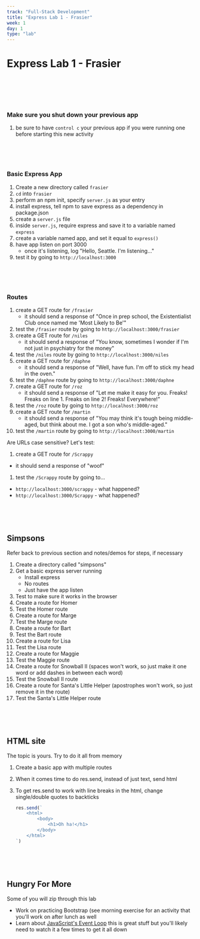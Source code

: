 ```yaml
---
track: "Full-Stack Development"
title: "Express Lab 1 - Frasier"
week: 1
day: 1
type: "lab"
---
```


# Express Lab 1 - Frasier

<br>
<br>
<br>
<br>

### Make sure you shut down your previous app

1. be sure to have `control c` your previous app if you were running one before starting this new activity

<br>
<br>
<br>

### Basic Express App

1. Create a new directory called `frasier`
1. `cd` into `frasier`
1. perform an npm init, specify `server.js` as your entry
1. install express, tell npm to save express as a dependency in package.json
1. create a `server.js` file
1. inside `server.js`, require express and save it to a variable named `express`
1. create a variable named app, and set it equal to `express()`
1. have app listen on port 3000
   - once it's listening, log "Hello, Seattle. I'm listening..."
1. test it by going to `http://localhost:3000`

<br>
<br>
<br>

### Routes

1. create a GET route for `/frasier`
   - it should send a response of "Once in prep school, the Existentialist Club once named me 'Most Likely to Be'"
1. test the `/frasier` route by going to `http://localhost:3000/frasier`
1. create a GET route for `/niles`
   - it should send a response of "You know, sometimes I wonder if I'm not just in psychiatry for the money"
1. test the `/niles` route by going to `http://localhost:3000/niles`
1. create a GET route for `/daphne`
   - it should send a response of "Well, have fun. I'm off to stick my head in the oven."
1. test the `/daphne` route by going to `http://localhost:3000/daphne`
1. create a GET route for `/roz`
   - it should send a response of "Let me make it easy for you. Freaks! Freaks on line 1. Freaks on line 2! Freaks! Everywhere!"
1. test the `/roz` route by going to `http://localhost:3000/roz`
1. create a GET route for `/martin`
   - it should send a response of "You may think it's tough being middle-aged, but think about me. I got a son who's middle-aged."
1. test the `/martin` route by going to `http://localhost:3000/martin`

Are URLs case sensitive? Let's test:

1. create a GET route for `/Scrappy`

- it should send a response of "woof"

1. test the `/Scrappy` route by going to...

- `http://localhost:3000/scrappy` - what happened?
- `http://localhost:3000/Scrappy` - what happened?

<br>
<br>
<br>

## Simpsons

Refer back to previous section and notes/demos for steps, if necessary

1. Create a directory called "simpsons"
1. Get a basic express server running
   - Install express
   - No routes
   - Just have the app listen
1. Test to make sure it works in the browser
1. Create a route for Homer
1. Test the Homer route
1. Create a route for Marge
1. Test the Marge route
1. Create a route for Bart
1. Test the Bart route
1. Create a route for Lisa
1. Test the Lisa route
1. Create a route for Maggie
1. Test the Maggie route
1. Create a route for Snowball II (spaces won't work, so just make it one word or add dashes in between each word)
1. Test the Snowball II route
1. Create a route for Santa's Little Helper (apostrophes won't work, so just remove it in the route)
1. Test the Santa's Little Helper route

<br>
<br>
<br>

## HTML site

The topic is yours. Try to do it all from memory

1. Create a basic app with multiple routes
1. When it comes time to do res.send, instead of just text, send html
1. To get res.send to work with line breaks in the html, change single/double quotes to backticks

   ```javascript
   res.send(`
       <html>
           <body>
               <h1>Oh ha!</h1>
           </body>
       </html>
   `)
   ```

<br>
<br>
<br>

## Hungry For More

Some of you will zip through this lab

- Work on practicing Bootstrap (see morning exercise for an activity that you'll work on after lunch as well
- Learn about [JavaScript's Event Loop](https://www.youtube.com/watch?v=8aGhZQkoFbQ&vl=en) this is great stuff but you'll likely need to watch it a few times to get it all down
